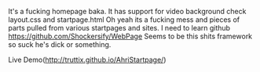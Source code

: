 It's a fucking homepage baka.
It has support for video background check layout.css and startpage.html
Oh yeah its a fucking mess and pieces of parts pulled from various startpages and sites.
I need to learn github
https://github.com/Shockersify/WebPage Seems to be this shits framework so suck he's dick or something.

Live Demo(http://truttix.github.io/AhriStartpage/)